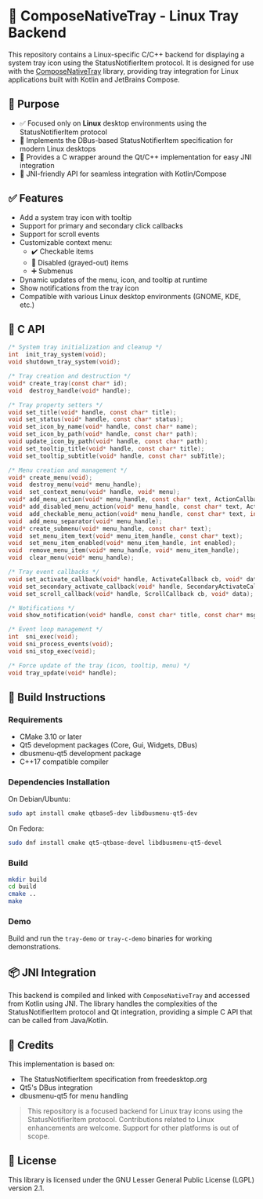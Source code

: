 # 🐧 ComposeNativeTray - Linux Tray Backend

This repository contains a Linux-specific C/C++ backend for displaying a system tray icon using the StatusNotifierItem protocol. It is designed for use with the [ComposeNativeTray](https://github.com/kdroidFilter/ComposeNativeTray) library, providing tray integration for Linux applications built with Kotlin and JetBrains Compose.

## 🎯 Purpose

* ✅ Focused only on **Linux** desktop environments using the StatusNotifierItem protocol
* 🔄 Implements the DBus-based StatusNotifierItem specification for modern Linux desktops
* 🧩 Provides a C wrapper around the Qt/C++ implementation for easy JNI integration
* 🔗 JNI-friendly API for seamless integration with Kotlin/Compose

## ✅ Features

* Add a system tray icon with tooltip
* Support for primary and secondary click callbacks
* Support for scroll events
* Customizable context menu:
  * ✔️ Checkable items
  * 🚫 Disabled (grayed-out) items
  * ➕ Submenus
* Dynamic updates of the menu, icon, and tooltip at runtime
* Show notifications from the tray icon
* Compatible with various Linux desktop environments (GNOME, KDE, etc.)

## 🔧 C API

```c
/* System tray initialization and cleanup */
int  init_tray_system(void);
void shutdown_tray_system(void);

/* Tray creation and destruction */
void* create_tray(const char* id);
void  destroy_handle(void* handle);

/* Tray property setters */
void set_title(void* handle, const char* title);
void set_status(void* handle, const char* status);
void set_icon_by_name(void* handle, const char* name);
void set_icon_by_path(void* handle, const char* path);
void update_icon_by_path(void* handle, const char* path);
void set_tooltip_title(void* handle, const char* title);
void set_tooltip_subtitle(void* handle, const char* subTitle);

/* Menu creation and management */
void* create_menu(void);
void  destroy_menu(void* menu_handle);
void  set_context_menu(void* handle, void* menu);
void* add_menu_action(void* menu_handle, const char* text, ActionCallback cb, void* data);
void* add_disabled_menu_action(void* menu_handle, const char* text, ActionCallback cb, void* data);
void  add_checkable_menu_action(void* menu_handle, const char* text, int checked, ActionCallback cb, void* data);
void  add_menu_separator(void* menu_handle);
void* create_submenu(void* menu_handle, const char* text);
void  set_menu_item_text(void* menu_item_handle, const char* text);
void  set_menu_item_enabled(void* menu_item_handle, int enabled);
void  remove_menu_item(void* menu_handle, void* menu_item_handle);
void  clear_menu(void* menu_handle);

/* Tray event callbacks */
void set_activate_callback(void* handle, ActivateCallback cb, void* data);
void set_secondary_activate_callback(void* handle, SecondaryActivateCallback cb, void* data);
void set_scroll_callback(void* handle, ScrollCallback cb, void* data);

/* Notifications */
void show_notification(void* handle, const char* title, const char* msg, const char* iconName, int secs);

/* Event loop management */
int  sni_exec(void);
void sni_process_events(void);
void sni_stop_exec(void);

/* Force update of the tray (icon, tooltip, menu) */
void tray_update(void* handle);
```

## 🔨 Build Instructions

### Requirements

* CMake 3.10 or later
* Qt5 development packages (Core, Gui, Widgets, DBus)
* dbusmenu-qt5 development package
* C++17 compatible compiler

### Dependencies Installation

On Debian/Ubuntu:
```sh
sudo apt install cmake qtbase5-dev libdbusmenu-qt5-dev
```

On Fedora:
```sh
sudo dnf install cmake qt5-qtbase-devel libdbusmenu-qt5-devel
```

### Build

```sh
mkdir build
cd build
cmake ..
make
```

### Demo

Build and run the `tray-demo` or `tray-c-demo` binaries for working demonstrations.

## 📦 JNI Integration

This backend is compiled and linked with `ComposeNativeTray` and accessed from Kotlin using JNI. The library handles the complexities of the StatusNotifierItem protocol and Qt integration, providing a simple C API that can be called from Java/Kotlin.

## 🙏 Credits

This implementation is based on:

* The StatusNotifierItem specification from freedesktop.org
* Qt5's DBus integration
* dbusmenu-qt5 for menu handling

> This repository is a focused backend for Linux tray icons using the StatusNotifierItem protocol. Contributions related to Linux enhancements are welcome. Support for other platforms is out of scope.

## 📄 License

This library is licensed under the GNU Lesser General Public License (LGPL) version 2.1.